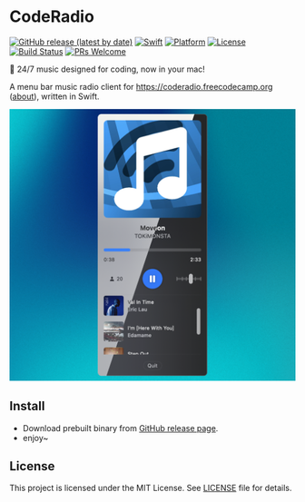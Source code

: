# CodeRadio

[![GitHub release (latest by date)](https://img.shields.io/github/v/release/XiCheng148/CodeRadio)](https://github.com/XiCheng148/CodeRadio/releases)
[![Swift](https://img.shields.io/badge/Swift-5.9-orange.svg)](https://swift.org)
[![Platform](https://img.shields.io/badge/Platform-macOS%2013.5+-blue.svg)](https://www.apple.com/macos/)
[![License](https://img.shields.io/badge/License-MIT-green.svg)](LICENSE)
[![Build Status](https://github.com/XiCheng148/CodeRadio/actions/workflows/buildAndRelease.yaml/badge.svg)](https://github.com/XiCheng148/CodeRadio/actions)
[![PRs Welcome](https://img.shields.io/badge/PRs-welcome-brightgreen.svg)](https://github.com/XiCheng148/CodeRadio/pulls)

🎵 24/7 music designed for coding, now in your mac!

A menu bar music radio client for https://coderadio.freecodecamp.org ([about](https://www.freecodecamp.org/news/code-radio-24-7/)), written in Swift.

![screenshot](./.github/images/screenshot.png)

## Install

- Download prebuilt binary from [GitHub release page](https://github.com/XiCheng148/CodeRadio/releases).
- enjoy~

## License

This project is licensed under the MIT License. See [LICENSE](LICENSE) file for details.



